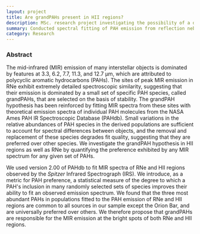 ```yaml
---
layout: project
title: Are grandPAHs present in HII regions?
description: MSc. research project investigating the possibility of a dominant set of PAHs in interstellar objects, using a novel statistical analysis of spectral fitting results.
summary: Conducted spectral fitting of PAH emission from reflection nebulae and HII regions, and developed a statistical measure of the degree of preference exhibited by a given object for a given PAH species.
category: Research
---
```


### Abstract

The mid-infrared (MIR) emission of many interstellar objects is dominated by features at 3.3, 6.2, 7.7, 11.3, and 12.7 μm, which are attributed to polycyclic aromatic hydrocarbons (PAHs). The sites of peak MIR emission in RNe exhibit extremely detailed spectroscopic similarity, suggesting that their emission is dominated by a small set of specific PAH species, called grandPAHs, that are selected on the basis of stability. The grandPAH hypothesis has been reinforced by fitting MIR spectra from these sites with theoretical emission spectra of individual PAH molecules from the NASA Ames PAH IR Spectroscopic Database (PAHdb). Small variations in the relative abundances of PAH species in the derived populations are sufficient to account for spectral differences between objects, and the removal and replacement of these species degrades fit quality, suggesting that they are preferred over other species. We investigate the grandPAH hypothesis in HII regions as well as RNe by quantifying the preference exhibited by any MIR spectrum for any given set of PAHs.

We used version 2.00 of PAHdb to fit MIR spectra of RNe and HII regions observed by the *Spitzer* Infrared Spectrograph (IRS). We introduce, as a metric for PAH preference, a statistical measure of the degree to which a PAH's inclusion in many randomly selected sets of species improves their ability to fit an observed emission spectrum. We found that the three most abundant PAHs in populations fitted to the PAH emission of RNe and HII regions are common to all sources in our sample except the Orion Bar, and are universally preferred over others. We therefore propose that grandPAHs are responsible for the MIR emission at the bright spots of both RNe and HII regions.
